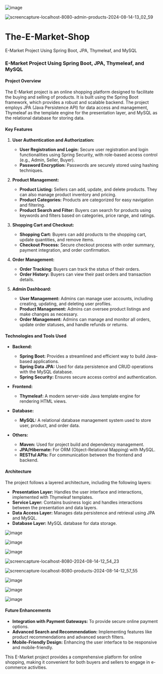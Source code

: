 
![image](https://github.com/user-attachments/assets/f8d90f20-0b08-4785-a99c-41d408505fa8)

![screencapture-localhost-8080-admin-products-2024-08-14-13_02_59](https://github.com/user-attachments/assets/c4724b02-70ac-48ed-9a00-faa47e9c6d5e)



# The-E-Market-Shop
E-Market Project Using Spring Boot, JPA, Thymeleaf, and MySQL


### E-Market Project Using Spring Boot, JPA, Thymeleaf, and MySQL

#### **Project Overview**
The E-Market project is an online shopping platform designed to facilitate the buying and selling of products. It is built using the Spring Boot framework, which provides a robust and scalable backend. The project employs JPA (Java Persistence API) for data access and management, Thymeleaf as the template engine for the presentation layer, and MySQL as the relational database for storing data.

#### **Key Features**

1. **User Authentication and Authorization:**
   - **User Registration and Login:** Secure user registration and login functionalities using Spring Security, with role-based access control (e.g., Admin, Seller, Buyer).
   - **Password Encryption:** Passwords are securely stored using hashing techniques.

2. **Product Management:**
   - **Product Listing:** Sellers can add, update, and delete products. They can also manage product inventory and pricing.
   - **Product Categories:** Products are categorized for easy navigation and filtering.
   - **Product Search and Filter:** Buyers can search for products using keywords and filters based on categories, price range, and ratings.

3. **Shopping Cart and Checkout:**
   - **Shopping Cart:** Buyers can add products to the shopping cart, update quantities, and remove items.
   - **Checkout Process:** Secure checkout process with order summary, payment integration, and order confirmation.

4. **Order Management:**
   - **Order Tracking:** Buyers can track the status of their orders.
   - **Order History:** Buyers can view their past orders and transaction details.

5. **Admin Dashboard:**
   - **User Management:** Admins can manage user accounts, including creating, updating, and deleting user profiles.
   - **Product Management:** Admins can oversee product listings and make changes as necessary.
   - **Order Management:** Admins can manage and monitor all orders, update order statuses, and handle refunds or returns.

#### **Technologies and Tools Used**

- **Backend:**
  - **Spring Boot:** Provides a streamlined and efficient way to build Java-based applications.
  - **Spring Data JPA:** Used for data persistence and CRUD operations with the MySQL database.
  - **Spring Security:** Ensures secure access control and authentication.

- **Frontend:**
  - **Thymeleaf:** A modern server-side Java template engine for rendering HTML views.

- **Database:**
  - **MySQL:** A relational database management system used to store user, product, and order data.

- **Others:**
  - **Maven:** Used for project build and dependency management.
  - **JPA/Hibernate:** For ORM (Object-Relational Mapping) with MySQL.
  - **RESTful APIs:** For communication between the frontend and backend.

#### **Architecture**
The project follows a layered architecture, including the following layers:
- **Presentation Layer:** Handles the user interface and interactions, implemented with Thymeleaf templates.
- **Service Layer:** Contains business logic and handles interactions between the presentation and data layers.
- **Data Access Layer:** Manages data persistence and retrieval using JPA and MySQL.
- **Database Layer:** MySQL database for data storage.
  
![image](https://github.com/user-attachments/assets/6174cadf-9a7e-4da9-a088-0c356cf7ff91)

![image](https://github.com/user-attachments/assets/d02de50d-2575-4eb9-be81-f90afe367f09)

![image](https://github.com/user-attachments/assets/f88ad426-4370-4a79-b7b0-1c36568766e2)

![screencapture-localhost-8080-2024-08-14-12_54_23](https://github.com/user-attachments/assets/52cceeeb-9891-48da-ab69-47733e124e48)

![screencapture-localhost-8080-products-2024-08-14-12_57_55](https://github.com/user-attachments/assets/67770f7d-5437-4c30-a741-5494f5ed154b)

![image](https://github.com/user-attachments/assets/dc9c1ded-9266-490f-8784-ab2f4077cfbf)

![image](https://github.com/user-attachments/assets/80b9cdc8-c68d-4678-80b9-35eb268a1ba9)

![image](https://github.com/user-attachments/assets/00af269a-a44d-4540-b00f-33901ef4436e)

#### **Future Enhancements**
- **Integration with Payment Gateways:** To provide secure online payment options.
- **Advanced Search and Recommendation:** Implementing features like product recommendations and advanced search filters.
- **Mobile-Friendly Design:** Enhancing the user interface to be responsive and mobile-friendly.

This E-Market project provides a comprehensive platform for online shopping, making it convenient for both buyers and sellers to engage in e-commerce activities.
